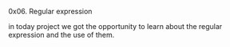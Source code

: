 0x06. Regular expression

in today project we got the opportunity to learn about the regular expression and the use of them.


